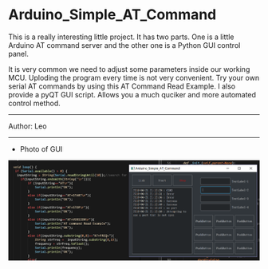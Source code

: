Arduino_Simple_AT_Command
===========================
This is a really interesting little project. It has two parts. One is a little Arduino AT command server and the other one is a Python GUI control panel.

It is very common we need to adjust some parameters inside our working MCU. Uploding the program every time is not very convenient. Try your own serial AT commands by using this AT Command Read Example. I also provide a pyQT GUI script. Allows you a much quciker and more automated control method.

****
Author: Leo
****

- Photo of GUI 
<img src="/image/test.png" width="700px" />